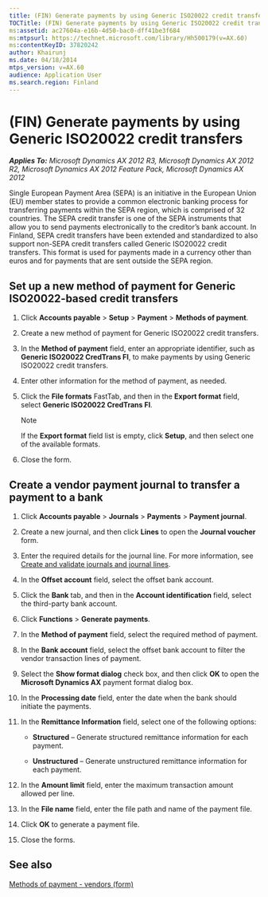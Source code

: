 ```yaml
---
title: (FIN) Generate payments by using Generic ISO20022 credit transfers
TOCTitle: (FIN) Generate payments by using Generic ISO20022 credit transfers
ms:assetid: ac27604a-e16b-4d50-bac0-dff41be3f684
ms:mtpsurl: https://technet.microsoft.com/library/Hh500179(v=AX.60)
ms:contentKeyID: 37820242
author: Khairunj
ms.date: 04/18/2014
mtps_version: v=AX.60
audience: Application User
ms.search.region: Finland
---
```


# (FIN) Generate payments by using Generic ISO20022 credit transfers 


_**Applies To:** Microsoft Dynamics AX 2012 R3, Microsoft Dynamics AX 2012 R2, Microsoft Dynamics AX 2012 Feature Pack, Microsoft Dynamics AX 2012_

Single European Payment Area (SEPA) is an initiative in the European Union (EU) member states to provide a common electronic banking process for transferring payments within the SEPA region, which is comprised of 32 countries. The SEPA credit transfer is one of the SEPA instruments that allow you to send payments electronically to the creditor’s bank account. In Finland, SEPA credit transfers have been extended and standardized to also support non-SEPA credit transfers called Generic ISO20022 credit transfers. This format is used for payments made in a currency other than euros and for payments that are sent outside the SEPA region.

## Set up a new method of payment for Generic ISO20022-based credit transfers

1.  Click **Accounts payable** \> **Setup** \> **Payment** \> **Methods of payment**.

2.  Create a new method of payment for Generic ISO20022 credit transfers.

3.  In the **Method of payment** field, enter an appropriate identifier, such as **Generic ISO20022 CredTrans FI**, to make payments by using Generic ISO20022 credit transfers.

4.  Enter other information for the method of payment, as needed.

5.  Click the **File formats** FastTab, and then in the **Export format** field, select **Generic ISO20022 CredTrans FI**.
    

    > [!NOTE]
    > <P>If the <STRONG>Export format</STRONG> field list is empty, click <STRONG>Setup</STRONG>, and then select one of the available formats.</P>



6.  Close the form.

## Create a vendor payment journal to transfer a payment to a bank

1.  Click **Accounts payable** \> **Journals** \> **Payments** \> **Payment journal**.

2.  Create a new journal, and then click **Lines** to open the **Journal voucher** form.

3.  Enter the required details for the journal line. For more information, see [Create and validate journals and journal lines](create-and-validate-journals-and-journal-lines.md).

4.  In the **Offset account** field, select the offset bank account.

5.  Click the **Bank** tab, and then in the **Account identification** field, select the third-party bank account.

6.  Click **Functions** \> **Generate payments**.

7.  In the **Method of payment** field, select the required method of payment.

8.  In the **Bank account** field, select the offset bank account to filter the vendor transaction lines of payment.

9.  Select the **Show format dialog** check box, and then click **OK** to open the **Microsoft Dynamics AX** payment format dialog box.

10. In the **Processing date** field, enter the date when the bank should initiate the payments.

11. In the **Remittance Information** field, select one of the following options:
    
      - **Structured** – Generate structured remittance information for each payment.
    
      - **Unstructured** – Generate unstructured remittance information for each payment.

12. In the **Amount limit** field, enter the maximum transaction amount allowed per line.

13. In the **File name** field, enter the file path and name of the payment file.

14. Click **OK** to generate a payment file.

15. Close the forms.

## See also

[Methods of payment - vendors (form)](https://technet.microsoft.com/library/aa618565\(v=ax.60\))

  


